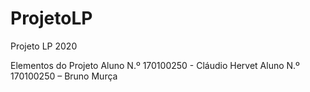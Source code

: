 # ProjetoLP
Projeto LP 2020

Elementos do Projeto
Aluno N.º 170100250 - Cláudio Hervet
Aluno N.º 170100250 – Bruno Murça

